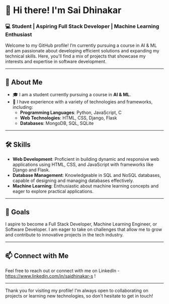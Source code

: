 # 👋 Hi there! I'm Sai Dhinakar

### 💻 Student | Aspiring Full Stack Developer | Machine Learning Enthusiast 

Welcome to my GitHub profile! I’m currently pursuing a course in AI & ML and am passionate about developing efficient solutions and expanding my technical skills. Here, you'll find a mix of projects that showcase my interests and expertise in software development.

---

## 🌟 About Me

- 🎓 I am a student currently pursuing a course in **AI & ML**.
- 💼 I have experience with a variety of technologies and frameworks, including:
  - **Programming Languages**: Python, JavaScript, C
  - **Web Technologies**: HTML, CSS, Django, Flask
  - **Databases**: MongoDB, SQL, SQLite

---

## 🛠️ Skills

- **Web Development**: Proficient in building dynamic and responsive web applications using HTML, CSS, and JavaScript with frameworks like Django and Flask.
- **Database Management**: Knowledgeable in SQL and NoSQL databases, capable of designing and managing databases effectively.
- **Machine Learning**: Enthusiastic about machine learning concepts and eager to explore practical applications.

---

## 🎯 Goals

I aspire to become a Full Stack Developer, Machine Learning Engineer, or Software Developer. I am eager to take on challenges that allow me to grow and contribute to innovative projects in the tech industry.

---

## 📫 Connect with Me

Feel free to reach out or connect with me on LinkedIn - https://www.linkedin.com/in/saidhinakar-s !

---

Thank you for visiting my profile! I'm always open to collaborating on projects or learning new technologies, so don't hesitate to get in touch!
